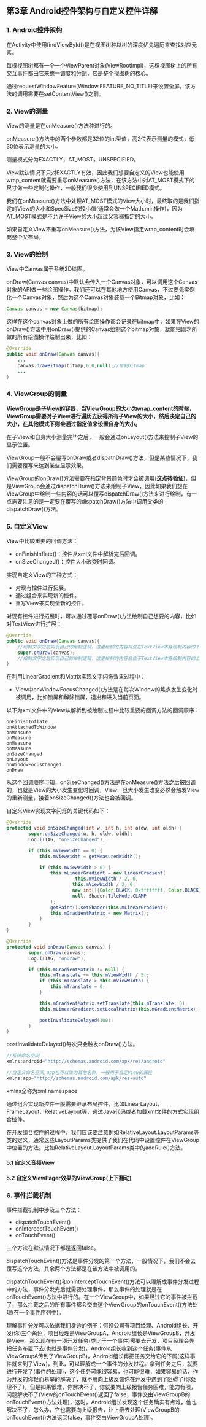 ## 第3章 Android控件架构与自定义控件详解

### 1. Android控件架构

在Activity中使用findViewById()是在视图树种以树的深度优先遍历来查找对应元素。

每棵视图树都有一个一个ViewParent对象(ViewRootImpl)，这棵视图树上的所有交互事件都由它来统一调度和分配，它是整个视图树的核心。

通过requestWindowFeature(Window.FEATURE_NO_TITLE)来设置全屏，该方法的调用需要在setContentView()之前。

### 2. View的测量

View的测量是在onMeasure()方法种进行的。

onMeasure()方法中的两个参数都是32位的int型值，高2位表示测量的模式，低30位表示测量的大小。

测量模式分为EXACTLY，AT_MOST，UNSPECIFIED。

View默认情况下只对EXACTLY有效，因此我们想要自定义的View也能使用wrap_content就需要重写onMeasure()方法，在该方法中对AT_MOST模式下的尺寸做一些定制化操作，一般我们很少使用到UNSPECIFIED模式。

我们在onMeasure()方法中处理AT_MOST模式的View大小时，最终取的是我们指定的View的大小和SpecSize的较小值(通常会做一个Math.min操作)，因为AT_MOST模式是不允许子View的大小超过父容器指定的大小。

如果自定义View不重写onMeasure()方法，为该View指定wrap_content时会填充整个父布局。

### 3. View的绘制

View中Canvas属于系统2D绘图。

onDraw(Canvas canvas)中默认会传入一个Canvas对象，可以调用这个Canvas对象的API做一些绘图操作。我们还可以在其他地方使用Canvas，不过要先实例化一个Canvas对象，然后为这个Canvas对象装载一个Bitmap对象，比如：

```java
Canvas canvas = new Canvas(bitmap);
```

这样在这个canvas对象上做的所有绘图操作都会记录在bitmap中，如果在View的onDraw()方法中用onDraw()提供的Canvas绘制这个bitmap对象，就能把刚才所做的所有绘图操作绘制出来，比如：

```java
@Override
public void onDraw(Canvas canvas){
    ...
    canvas.drawBitmap(bitmap,0,0,null);//绘制bitmap
    ...
}
```

### 4. ViewGroup的测量

**ViewGroup是子View的容器，当ViewGroup的大小为wrap_content的时候，ViewGroup需要对子View进行遍历去获得所有子View的大小，然后决定自己的大小，在其他模式下则会通过指定值来设置自身的大小。**

在子View和自身大小测量完毕之后，一般会通过onLayout()方法来控制子View的显示位置。

ViewGroup一般不会覆写onDraw或者dispathDraw()方法，但是某些情况下，我们需要覆写来达到某些显示效果。

ViewGroup的onDraw()方法需要在指定背景颜色时才会被调用(**这点待验证**)，但是ViewGroup会通过dispatchDraw()方法来绘制子View，因此如果我们想在ViewGroup中绘制一些内容的话可以覆写dispatchDraw()方法来进行绘制，有一点需要注意的是一定要在覆写的dispatchDraw()方法中调用父类的dispatchDraw()方法。

### 5. 自定义View

View中比较重要的回调方法：

- onFinishInflate()：控件从xml文件中解析完后回调。
- onSizeChanged()：控件大小改变时回调。

实现自定义View的三种方式：

- 对现有控件进行拓展。
- 通过组合来实现新的控件。
- 重写View来实现全新的控件。

对现有控件进行拓展时，可以通过覆写onDraw()方法绘制自己想要的内容，比如对TextView进行扩展：

```java
@Override
public void onDraw(Canvas canvas){
    //绘制文字之前实现自己的绘制逻辑，这里绘制的内容将会在TextView本身绘制内容的下方
    super.onDraw(canvas);
    //绘制文字之后实现自己的绘制逻辑，这里绘制的内容会位于TextView本身绘制内容的上方
}
```

在利用LinearGradient和Matrix实现文字闪烁效果过程中：

- View中onWindowFocusChanged()方法是在每次Window的焦点发生变化时被调用，比如锁屏和解除锁屏，退出和进入当前页面。

以下为xml文件中的View从解析到被绘制过程中比较重要的回调方法的回调顺序：

```
onFinishInflate
onAttachedToWindow
onMeasure
onMeasure
onMeasure
onMeasure
onSizeChanged
onLayout
onWindowFocusChanged
onDraw
```

从这个回调顺序可知，onSizeChanged()方法是在onMeasure()方法之后被回调的，也就是View的大小发生变化时回调，View一旦大小发生改变必然会触发View的重新测量，接着onSizeChanged()方法也会被回调。

自定义View实现文字闪烁的关键代码如下：

```java
@Override
protected void onSizeChanged(int w, int h, int oldw, int oldh) {
        super.onSizeChanged(w, h, oldw, oldh);
        Log.i(TAG, "onSizeChanged");

        if (this.mViewWidth == 0) {
            this.mViewWidth = getMeasuredWidth();

            if (this.mViewWidth > 0) {
                this.mLinearGradient = new LinearGradient(
                        -this.mViewWidth / 2, 0,
                        this.mViewWidth / 2, 0,
                        new int[]{Color.BLACK, 0xffffffff, Color.BLACK},
                        null, Shader.TileMode.CLAMP
                );
                getPaint().setShader(this.mLinearGradient);
                this.mGradientMatrix = new Matrix();
            }
        }
}

@Override
protected void onDraw(Canvas canvas) {
        super.onDraw(canvas);
        Log.i(TAG, "onDraw");

        if (this.mGradientMatrix != null) {
            this.mTranslate += this.mViewWidth / 5f;
            if (this.mTranslate > this.mViewWidth) {
                this.mTranslate = 0;
            }

            this.mGradientMatrix.setTranslate(this.mTranslate, 0);
            this.mLinearGradient.setLocalMatrix(this.mGradientMatrix);

            postInvalidateDelayed(100);
        }
}
```

postInvalidateDelayed()每次只会触发onDraw()方法。

```java
//系统命名空间
xmlns:android="http://schemas.android.com/apk/res/android"

//自定义命名空间,app也可以改为其他名称，一般用于自定View的属性
xmlns:app="http://schemas.android.com/apk/res-auto"
```

xmlns全称为xml namespace

通过组合实现新控件一般需要继承布局控件，比如LinearLayout，FrameLayout，RelativeLayout等，通过Java代码或者加载xml文件的方式实现组合控件。

在开发组合控件的过程中，我们应该要注意例如RelativeLayout.LayoutParams等类的定义，通常这些LayoutParams类提供了我们在代码中设置控件在ViewGroup中位置的方法。比如RelativeLayout.LayoutParams类中的addRule()方法。

#### 5.1 自定义音频View

#### 5.2 自定义ViewPager效果的ViewGroup(上下翻动)

### 6. 事件拦截机制

事件拦截机制中涉及三个方法：

- dispatchTouchEvent()
- onInterceptTouchEvent()
- onTouchEvent()

三个方法在默认情况下都是返回false。

dispatchTouchEvent()方法是事件分发的第一个方法，一般情况下，我们不会去覆写这个方法，其余两个方法都是在该方法中被调用的。

dispatchTouchEvent()和onInterceptTouchEvent()方法可以理解成事件分发过程中的方法，事件分发完后就需要处理事件，那么事件的处理就是在onTouchEvent()方法中进行的。在一个ViewGroup中，如果经过它的事件被拦截了，那么拦截之后的所有事件都会交由这个ViewGroup的onTouchEvent()方法处理(在一个事件序列中)。

理解事件分发可以依据我们身边的例子：假设公司有项目经理、Android组长、开发(你)三个角色，项目经理是ViewGroupA，Android组长是ViewGroupB，开发是View。那么现在有一项开发任务(类比于一个事件)需要去开发，项目经理会先把任务布置下去(也就是事件分发)，Android组长收到这个任务(事件从ViewGroupA传到了ViewGroupB)，Android组长再把任务交给它的下属(这样事件就来到了View)，到此，可以理解成一个事件的分发过程。拿到任务之后，就要进行开发了(事件的处理)，这个任务可能很容易，也可能很难，如果容易的话，作为开发的你轻而易举的解决了，就不用向上级反馈你在开发中遇到了阻碍了(你处理不了)，但是如果很难，你解决不了，你就要向上级报告任务困难，能力有限，问题解决不了(View的onTouchEvent()返回了false，事件交由ViewGroupB的onTouchEvent()方法处理)，这时，Android组长发现这个任务确实有点难，他也解决不了，怎么办，它也需要向上级报告，让上级去处理(ViewGroupB的onTouchEvent()方法返回false，事件交由ViewGroupA处理)。





